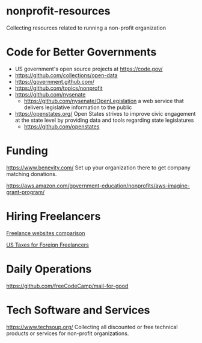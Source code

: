 # nonprofit-resources
Collecting resources related to running a non-profit organization

# Code for Better Governments
  - US government's open source projects at https://code.gov/
  - https://github.com/collections/open-data 
  - https://government.github.com/
  - https://github.com/topics/nonprofit
  - https://github.com/nysenate 
    - https://github.com/nysenate/OpenLegislation  a web service that delivers legislative information to the public
  - https://openstates.org/ Open States strives to improve civic engagement at the state level by providing data and tools regarding state legislatures
    - https://github.com/openstates

# Funding

https://www.benevity.com/ Set up your organization there to get company matching donations. 

https://aws.amazon.com/government-education/nonprofits/aws-imagine-grant-program/


# Hiring Freelancers

[Freelance websites comparison](https://github.com/svcaf/nonprofit-resources/blob/master/freelance-sites-research/research.md)

[US Taxes for Foreign Freelancers](https://github.com/svcaf/nonprofit-resources/blob/master/taxes-research/research.md)


# Daily Operations

https://github.com/freeCodeCamp/mail-for-good

# Tech Software and Services

https://www.techsoup.org/ Collecting all discounted or free technical products or services for non-profit organizations. 
